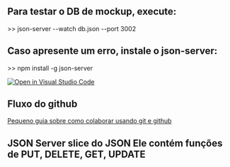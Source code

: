 <h2>Para testar o DB de mockup, execute:</h2>
>> json-server --watch db.json --port 3002

<h2>Caso apresente um erro, instale o json-server:</h2>
>> npm install -g json-server

[![Open in Visual Studio Code](https://classroom.github.com/assets/open-in-vscode-718a45dd9cf7e7f842a935f5ebbe5719a5e09af4491e668f4dbf3b35d5cca122.svg)](https://classroom.github.com/online_ide?assignment_repo_id=11600154&assignment_repo_type=AssignmentRepo)

<h2>Fluxo do github</h2>

[Pequeno guia sobre como colaborar usando git e github](https://docs.github.com/pt/get-started/quickstart/github-flow)

<h2> JSON Server
slice do JSON
Ele contém funções de PUT, DELETE, GET, UPDATE
<h2>
